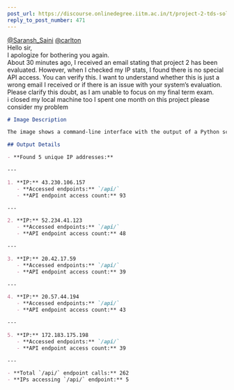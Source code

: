 ```yaml
---
post_url: https://discourse.onlinedegree.iitm.ac.in/t/project-2-tds-solver-discussion-thread/169029/478
reply_to_post_number: 471
---
```

[@Saransh\_Saini](/u/saransh_saini) [@carlton](/u/carlton)  
Hello sir,  
I apologize for bothering you again.  
About 30 minutes ago, I received an email stating that project 2 has been evaluated. However, when I checked my IP stats, I found there is no special API access. You can verify this. I want to understand whether this is just a wrong email I received or if there is an issue with your system’s evaluation. Please clarify this doubt, as I am unable to focus on my final term exam.  
i closed my local machine too I spent one month on this project please consider my problem

```markdown
# Image Description

The image shows a command-line interface with the output of a Python script execution. The script is named `uniu.py`. 

## Output Details

- **Found 5 unique IP addresses:**

---

1. **IP:** 43.230.106.157
   - **Accessed endpoints:** `/api/`
   - **API endpoint access count:** 93

---

2. **IP:** 52.234.41.123
   - **Accessed endpoints:** `/api/`
   - **API endpoint access count:** 48

---

3. **IP:** 20.42.17.59
   - **Accessed endpoints:** `/api/`
   - **API endpoint access count:** 39

---

4. **IP:** 20.57.44.194
   - **Accessed endpoints:** `/api/`
   - **API endpoint access count:** 43

---

5. **IP:** 172.183.175.198
   - **Accessed endpoints:** `/api/`
   - **API endpoint access count:** 39

---

- **Total `/api/` endpoint calls:** 262
- **IPs accessing `/api/` endpoint:** 5
```